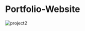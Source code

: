# Portfolio-Website
![project2](https://user-images.githubusercontent.com/53393474/98246657-a71ffb80-1f83-11eb-8deb-823d0adee0e3.png)
